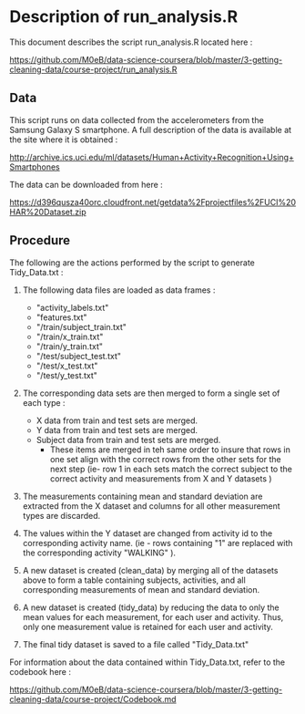 

# Description of run_analysis.R

This document describes the script run_analysis.R located here :

https://github.com/M0eB/data-science-coursera/blob/master/3-getting-cleaning-data/course-project/run_analysis.R

## Data

This script runs on data collected from the accelerometers from the Samsung Galaxy S smartphone. A full description of the data is available at the site where it is obtained : 

http://archive.ics.uci.edu/ml/datasets/Human+Activity+Recognition+Using+Smartphones 

The data can be downloaded from here :

https://d396qusza40orc.cloudfront.net/getdata%2Fprojectfiles%2FUCI%20HAR%20Dataset.zip


## Procedure

The following are the actions performed by the script to generate Tidy_Data.txt :

1. The following data files are loaded as data frames :
	
	- "activity_labels.txt"
	- "features.txt"
	- "/train/subject_train.txt"
	- "/train/x_train.txt"
	- "/train/y_train.txt"
	- "/test/subject_test.txt"   
	- "/test/x_test.txt"
	- "/test/y_test.txt"

2. The corresponding data sets are then merged to form a single set of each type :
	- X data from train and test sets are merged.
	- Y data from train and test sets are merged.
	- Subject data from train and test sets are merged.
		- These items are merged in teh same order to insure that rows in one set align with the correct rows from the other sets for the next step (ie- row 1 in each sets match the correct subject to the correct activity and measurements from X and Y datasets )

3. The measurements containing mean and standard deviation are extracted from the X dataset and columns for all other measurement types are discarded.

4. The values within the Y dataset are changed from activity id to the corresponding activity name. (ie - rows containing "1" are replaced with the corresponding activity "WALKING" ).

5. A new dataset is created (clean_data) by merging all of the datasets above to form a table containing subjects, activities, and all corresponding measurements of mean and standard deviation.

6. A new dataset is created (tidy_data) by reducing the data to only the mean values for each measurement, for each user and activity. Thus, only one measurement value is retained for each user and activity. 

7. The final tidy dataset is saved to a file called "Tidy_Data.txt"

For information about the data contained within Tidy_Data.txt, refer to the codebook here :

https://github.com/M0eB/data-science-coursera/blob/master/3-getting-cleaning-data/course-project/Codebook.md


